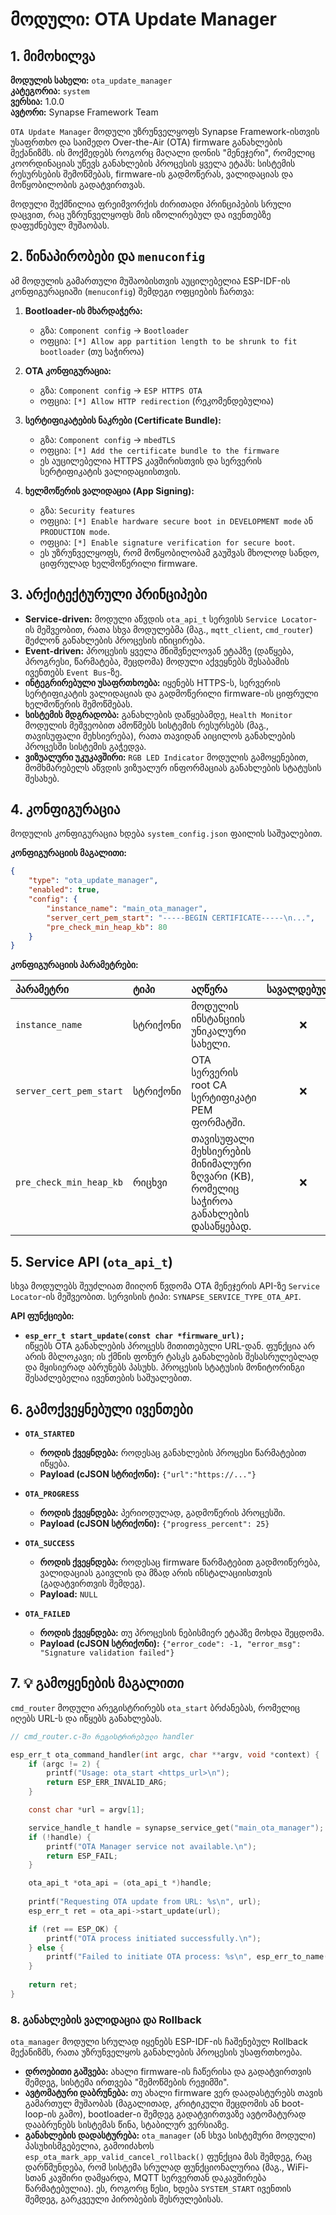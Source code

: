 # მოდული: OTA Update Manager

## 1. მიმოხილვა

**მოდულის სახელი:** `ota_update_manager`  
**კატეგორია:** `system`  
**ვერსია:** 1.0.0  
**ავტორი:** Synapse Framework Team

`OTA Update Manager` მოდული უზრუნველყოფს Synapse Framework-ისთვის უსაფრთხო და საიმედო Over-the-Air (OTA) firmware განახლების მექანიზმს. ის მოქმედებს როგორც მაღალი დონის "მენეჯერი", რომელიც კოორდინაციას უწევს განახლების პროცესის ყველა ეტაპს: სისტემის რესურსების შემოწმებას, firmware-ის გადმოწერას, ვალიდაციას და მოწყობილობის გადატვირთვას.

მოდული შექმნილია ფრეიმვორქის ძირითადი პრინციპების სრული დაცვით, რაც უზრუნველყოფს მის იზოლირებულ და ივენთებზე დაფუძნებულ მუშაობას.

## 2. წინაპირობები და `menuconfig`

ამ მოდულის გამართული მუშაობისთვის აუცილებელია ESP-IDF-ის კონფიგურაციაში (`menuconfig`) შემდეგი ოფციების ჩართვა:

1. **Bootloader-ის მხარდაჭერა:**
    * გზა: `Component config` → `Bootloader`
    * ოფცია: `[*] Allow app partition length to be shrunk to fit bootloader` (თუ საჭიროა)

2. **OTA კონფიგურაცია:**
    * გზა: `Component config` → `ESP HTTPS OTA`
    * ოფცია: `[*] Allow HTTP redirection` (რეკომენდებულია)

3. **სერტიფიკატების ნაკრები (Certificate Bundle):**
    * გზა: `Component config` → `mbedTLS`
    * ოფცია: `[*] Add the certificate bundle to the firmware`
    * ეს აუცილებელია HTTPS კავშირისთვის და სერვერის სერტიფიკატის ვალიდაციისთვის.

4. **ხელმოწერის ვალიდაცია (App Signing):**
    * გზა: `Security features`
    * ოფცია: `[*] Enable hardware secure boot in DEVELOPMENT mode` ან `PRODUCTION mode`.
    * ოფცია: `[*] Enable signature verification for secure boot`.
    * ეს უზრუნველყოფს, რომ მოწყობილობამ გაუშვას მხოლოდ სანდო, ციფრულად ხელმოწერილი firmware.

## 3. არქიტექტურული პრინციპები

* **Service-driven:** მოდული აწვდის `ota_api_t` სერვისს `Service Locator`-ის მეშვეობით, რათა სხვა მოდულებმა (მაგ., `mqtt_client`, `cmd_router`) შეძლონ განახლების პროცესის ინიცირება.
* **Event-driven:** პროცესის ყველა მნიშვნელოვან ეტაპზე (დაწყება, პროგრესი, წარმატება, შეცდომა) მოდული აქვეყნებს შესაბამის ივენთებს `Event Bus`-ზე.
* **ინტეგრირებული უსაფრთხოება:** იყენებს HTTPS-ს, სერვერის სერტიფიკატის ვალიდაციას და გადმოწერილი firmware-ის ციფრული ხელმოწერის შემოწმებას.
* **სისტემის მდგრადობა:** განახლების დაწყებამდე, `Health Monitor` მოდულის მეშვეობით ამოწმებს სისტემის რესურსებს (მაგ., თავისუფალი მეხსიერება), რათა თავიდან აიცილოს განახლების პროცესში სისტემის გაჭედვა.
* **ვიზუალური უკუკავშირი:** `RGB LED Indicator` მოდულის გამოყენებით, მომხმარებელს აწვდის ვიზუალურ ინფორმაციას განახლების სტატუსის შესახებ.

## 4. კონფიგურაცია

მოდულის კონფიგურაცია ხდება `system_config.json` ფაილის საშუალებით.

**კონფიგურაციის მაგალითი:**

```json
{
    "type": "ota_update_manager",
    "enabled": true,
    "config": {
        "instance_name": "main_ota_manager",
        "server_cert_pem_start": "-----BEGIN CERTIFICATE-----\n...",
        "pre_check_min_heap_kb": 80
    }
}
```

**კონფიგურაციის პარამეტრები:**

| პარამეტრი | ტიპი | აღწერა | სავალდებულო | Default |
|:---|:---|:---|:---:|:---|
| `instance_name` | სტრიქონი | მოდულის ინსტანციის უნიკალური სახელი. | ❌ | `ota_manager`|
| `server_cert_pem_start` | სტრიქონი | OTA სერვერის root CA სერტიფიკატი PEM ფორმატში. | ❌ | ESP-IDF-ის default bundle |
| `pre_check_min_heap_kb` | რიცხვი | თავისუფალი მეხსიერების მინიმალური ზღვარი (KB), რომელიც საჭიროა განახლების დასაწყებად. | ❌ | `80` |

## 5. Service API (`ota_api_t`)

სხვა მოდულებს შეუძლიათ მიიღონ წვდომა OTA მენეჯერის API-ზე `Service Locator`-ის მეშვეობით. სერვისის ტიპი: `SYNAPSE_SERVICE_TYPE_OTA_API`.

**API ფუნქციები:**

* **`esp_err_t start_update(const char *firmware_url);`**  
  იწყებს OTA განახლების პროცესს მითითებული URL-დან. ფუნქცია არ არის მბლოკავი; ის ქმნის ფონურ ტასკს განახლების შესასრულებლად და მყისიერად აბრუნებს პასუხს. პროცესის სტატუსის მონიტორინგი შესაძლებელია ივენთების საშუალებით.

## 6. გამოქვეყნებული ივენთები

* **`OTA_STARTED`**
  * **როდის ქვეყნდება:** როდესაც განახლების პროცესი წარმატებით იწყება.
  * **Payload (cJSON სტრიქონი):** `{"url":"https://..."}`

* **`OTA_PROGRESS`**
  * **როდის ქვეყნდება:** პერიოდულად, გადმოწერის პროცესში.
  * **Payload (cJSON სტრიქონი):** `{"progress_percent": 25}`

* **`OTA_SUCCESS`**
  * **როდის ქვეყნდება:** როდესაც firmware წარმატებით გადმოიწერება, ვალიდაციას გაივლის და მზად არის ინსტალაციისთვის (გადატვირთვის შემდეგ).
  * **Payload:** `NULL`

* **`OTA_FAILED`**
  * **როდის ქვეყნდება:** თუ პროცესის ნებისმიერ ეტაპზე მოხდა შეცდომა.
  * **Payload (cJSON სტრიქონი):** `{"error_code": -1, "error_msg": "Signature validation failed"}`

## 7. 💡 გამოყენების მაგალითი

`cmd_router` მოდული არეგისტრირებს `ota_start` ბრძანებას, რომელიც იღებს URL-ს და იწყებს განახლებას.

```c
// cmd_router.c-ში რეგისტრირებული handler

esp_err_t ota_command_handler(int argc, char **argv, void *context) {
    if (argc != 2) {
        printf("Usage: ota_start <https_url>\n");
        return ESP_ERR_INVALID_ARG;
    }

    const char *url = argv[1];

    service_handle_t handle = synapse_service_get("main_ota_manager");
    if (!handle) {
        printf("OTA Manager service not available.\n");
        return ESP_FAIL;
    }

    ota_api_t *ota_api = (ota_api_t *)handle;
    
    printf("Requesting OTA update from URL: %s\n", url);
    esp_err_t ret = ota_api->start_update(url);

    if (ret == ESP_OK) {
        printf("OTA process initiated successfully.\n");
    } else {
        printf("Failed to initiate OTA process: %s\n", esp_err_to_name(ret));
    }
    
    return ret;
}
```

### 8. განახლების ვალიდაცია და Rollback

`ota_manager` მოდული სრულად იყენებს ESP-IDF-ის ჩაშენებულ Rollback მექანიზმს, რათა უზრუნველყოს განახლების პროცესის უსაფრთხოება.

* **დროებითი გაშვება:** ახალი firmware-ის ჩაწერისა და გადატვირთვის შემდეგ, სისტემა ირთვება "შემოწმების რეჟიმში".
* **ავტომატური დაბრუნება:** თუ ახალი firmware ვერ დაადასტურებს თავის გამართულ მუშაობას (მაგალითად, კრიტიკული შეცდომის ან boot-loop-ის გამო), bootloader-ი შემდეგ გადატვირთვაზე ავტომატურად დააბრუნებს სისტემას წინა, სტაბილურ ვერსიაზე.
* **განახლების დადასტურება:** `ota_manager` (ან სხვა სისტემური მოდული) პასუხისმგებელია, გამოიძახოს `esp_ota_mark_app_valid_cancel_rollback()` ფუნქცია მას შემდეგ, რაც დარწმუნდება, რომ სისტემა სრულად ფუნქციონალურია (მაგ., WiFi-სთან კავშირი დამყარდა, MQTT სერვერთან დაკავშირება წარმატებულია). ეს, როგორც წესი, ხდება `SYSTEM_START` ივენთის შემდეგ, გარკვეული პირობების შესრულებისას.
